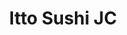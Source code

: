 ---
layout: place
title: "Itto Sushi JC"
permalink: /new-jersey/jersey-city/itto-sushi-jc.html
stateAbbr: NJ
stateName: New Jersey
cityName: Jersey City
place_id: ChIJwbV12epRwokR6hEFDfolaU8
photos:
  - name: >-
      places/ChIJwbV12epRwokR6hEFDfolaU8/photos/AeeoHcJUXDouK-1sK--3ou1k9Is3g5gYRGXZynRTiYI5mTN621wkztNUDYUNlsYJ7lmWqNvJSVuhqGL_IdgIOE5ncM_fhBTzzBqDR5dNBEtbmhE65T1_9nrbVa_GPQbj_yxS46Y2JL56i2D0gFUZSh2Z6N4v2KjcsEDWn5APD-_7-4BfmTHE-XBmIr6gyoCLOaMIwKgGpZsJqtkijEfw-X12STEOE3D8tTtbSqM2iz3trZQf6Pv4AUB7Gng2rlnVHAdjfpb3LXWE2UyARO4fxxGrZewHtk18mNmAP9TboBd4qI4rQQ
    widthPx: 1280
    heightPx: 960
    authorAttributions:
      - displayName: Itto Sushi JC
        uri: https://maps.google.com/maps/contrib/109874456553123973515
        photoUri: >-
          https://lh3.googleusercontent.com/a-/ALV-UjVstdqqNVdJJGa5DpaIkyEpcMnoBaS_lZlimd4-lEtPQSL-aiE=s100-p-k-no-mo
    flagContentUri: >-
      https://www.google.com/local/imagery/report/?cb_client=maps_api_places.places_api&image_key=!1e10!2sAF1QipNdmsb3tavqAkWvvH_y1fpQ57OlR188xTTsmqUI&hl=en-US
    googleMapsUri: >-
      https://www.google.com/maps/place//data=!3m4!1e2!3m2!1sAF1QipNdmsb3tavqAkWvvH_y1fpQ57OlR188xTTsmqUI!2e10!4m2!3m1!1s0x89c251ead975b5c1:0x4f6925fa0d0511ea
  - name: >-
      places/ChIJwbV12epRwokR6hEFDfolaU8/photos/AeeoHcKSyxXfQgnIeC_Pc_q-P6qHgfHEj25CkmSz0QtAxmdChwtvngYe2n_j_wQtezY1oaYoHzczMR65ZxjPrdhn5y3LiF2Fpb4Mthao1M0MSmH2i1zn5eMO2LMUKCyYW2QOrTcMEIAoXpTIN0s9TU7A2asWeHUU-MarcfzfhmK7MELRKyr7XKyKShGyWiB3s5TZ2GW_eWaSiw_IVehzm6RRXgASBjj8wBohcDmDigfZ3c9lUmwuBuCimOlMgTTgArZQDdfff3m3VoGeajA3TpAODGYVbBRHPQZCAdMaRpOHO5s1gA
    widthPx: 4032
    heightPx: 3024
    authorAttributions:
      - displayName: Itto Sushi JC
        uri: https://maps.google.com/maps/contrib/109874456553123973515
        photoUri: >-
          https://lh3.googleusercontent.com/a-/ALV-UjVstdqqNVdJJGa5DpaIkyEpcMnoBaS_lZlimd4-lEtPQSL-aiE=s100-p-k-no-mo
    flagContentUri: >-
      https://www.google.com/local/imagery/report/?cb_client=maps_api_places.places_api&image_key=!1e10!2sAF1QipPewO3YBodrA4NK97Y1txRaL6F8eO9q1wZsqD__&hl=en-US
    googleMapsUri: >-
      https://www.google.com/maps/place//data=!3m4!1e2!3m2!1sAF1QipPewO3YBodrA4NK97Y1txRaL6F8eO9q1wZsqD__!2e10!4m2!3m1!1s0x89c251ead975b5c1:0x4f6925fa0d0511ea
  - name: >-
      places/ChIJwbV12epRwokR6hEFDfolaU8/photos/AeeoHcLBjqT_z-R4ekJ5ZxvDxvNu04ZvO4jDWWQO7pf0WKmsxAWqXH-Q0xjoJIBzRxiCClIOxlsaAvxOZGpyA8HsrCB-dS_cX2iVNtWW-sGoLY9rj7tVfvTIwDrl-EqMY87CB6XRTJnf9tO5KNbarwLetxvkab2Z0-okKo1O1rtjWIQVuaJXQughblGbn5Pk40_h-O4RNw64Cb9sohXc9RI_hEke5Cydmtmx2myR7_lwsebWUNiEkqJ_xd-wieM1vK3kNKo9I7QMtRnsLH66jkGT5Z2ETWTAOKzRxSK76EnINRx1WjcCrqkXaBF1xdU4SEJV-0Jkk9v_-Zj5-nxID58Xyw3nE7ZecG-eKHZ0zsVS_1Qffa-7cs4zw7gKjBobgTCtHRfxuXQV03SMDWTSHkhK3UvdSm9lorj2S68bG87-lTNMgEoI
    widthPx: 3024
    heightPx: 4032
    authorAttributions:
      - displayName: John Allie
        uri: https://maps.google.com/maps/contrib/105537585001059313847
        photoUri: >-
          https://lh3.googleusercontent.com/a-/ALV-UjVm6KbjxEf9OP0GPKMeMqGIDlcDJXilWAjiQxY5hzB-tMCs7ma5=s100-p-k-no-mo
    flagContentUri: >-
      https://www.google.com/local/imagery/report/?cb_client=maps_api_places.places_api&image_key=!1e10!2sCIHM0ogKEICAgMDIi6TUngE&hl=en-US
    googleMapsUri: >-
      https://www.google.com/maps/place//data=!3m4!1e2!3m2!1sCIHM0ogKEICAgMDIi6TUngE!2e10!4m2!3m1!1s0x89c251ead975b5c1:0x4f6925fa0d0511ea
  - name: >-
      places/ChIJwbV12epRwokR6hEFDfolaU8/photos/AeeoHcLJsU-40FNTizdCKv3e6NiRFwuL2COR4xCWsKTXlr-DVZmMualosmi4HEP_5z-4FSXVoNLLpLqA8o_TW8WRhhFNz_BWpJMd5CqpaMalqEk-YdbIHsyB-PvCJCLRHKd_q03mVhLq7tCYz_3MRMFuO0R7tSk3Hpq7SHtth3Ns_eQPrpRuc4TI87qBqb0BoqwG48DwhWAzzuiDb65_KJJju3Ci1u3U6QQRKEbo79qQU-ngVOhSW2pqS6T_o9Ox8pflQz6cYuOvEzrEs_Rb2302qU_bZfnXpqbJEl-cYTg514oZC8Br6akqxIXfDZuZkfmaGrSyICHwdakSDXIpIQP1zbO6D117lzSkeqJSRayNIRGkASQsMbco9TEtN17ZLGTc2OwR4vmmNP6AorCAtxgFQR6tSgaIBoRT8qlczKtPMJDdxw
    widthPx: 3024
    heightPx: 4032
    authorAttributions:
      - displayName: Maggie Ho
        uri: https://maps.google.com/maps/contrib/110075943461890166255
        photoUri: >-
          https://lh3.googleusercontent.com/a-/ALV-UjVT403Rh2cljqCbJ790r60WmmYVtCRrMgLbC16TeIdR2179UmEYMQ=s100-p-k-no-mo
    flagContentUri: >-
      https://www.google.com/local/imagery/report/?cb_client=maps_api_places.places_api&image_key=!1e10!2sCIHM0ogKEICAgIC7p-yAXg&hl=en-US
    googleMapsUri: >-
      https://www.google.com/maps/place//data=!3m4!1e2!3m2!1sCIHM0ogKEICAgIC7p-yAXg!2e10!4m2!3m1!1s0x89c251ead975b5c1:0x4f6925fa0d0511ea
  - name: >-
      places/ChIJwbV12epRwokR6hEFDfolaU8/photos/AeeoHcJxxeFP-CfAgVssvH0XzKNHzvhVi9ryEjBp4EpM4-sixDQ5HKdlYJgyORgKjYtSTlCHBTgeV9pYV0vLirxwUEUL4WD6rZddVhKOrjrfRah_kZEEfAqpOWe6o8qTInfh5pbPvG9T-5BoMYhH_9Yxoo-qeocCUrcpUO94mVn_HI00V-EaKlybxM1OGo6q6kECA5tPX6Q-OJGJsJZBpcS2YK0l5PUQ1jW30CW9Rq9Y-HTwp22n3lMhJTjjQZCJoBa-1EMcI9b9cSnytoMaNQ5jKFxl58euEnuLE0di2sKlIbzeW14OImT3RduzrtmjQIpm15QNIlUVTfRnJOhUzFvtTzNcIx9_61ev_836qnoXS4LaORYFVghDv1darw-iPYrjGmpcVCABIxLJG9EkL0kwk-l9COeCVLkqOP1mZToLJoMiqBjV
    widthPx: 4000
    heightPx: 2252
    authorAttributions:
      - displayName: 이솔개
        uri: https://maps.google.com/maps/contrib/114872772159634148530
        photoUri: >-
          https://lh3.googleusercontent.com/a/ACg8ocLXytGqXai_jZT5ycMd0Q9HxoJYoP_JIt0sVQhlW69-cSJJpA=s100-p-k-no-mo
    flagContentUri: >-
      https://www.google.com/local/imagery/report/?cb_client=maps_api_places.places_api&image_key=!1e10!2sCIHM0ogKEICAgICTrZqvvAE&hl=en-US
    googleMapsUri: >-
      https://www.google.com/maps/place//data=!3m4!1e2!3m2!1sCIHM0ogKEICAgICTrZqvvAE!2e10!4m2!3m1!1s0x89c251ead975b5c1:0x4f6925fa0d0511ea
  - name: >-
      places/ChIJwbV12epRwokR6hEFDfolaU8/photos/AeeoHcJ_Ab5EXBo17qPRXhFqBMSiYj3nXLK2vBSZDkBaIJHpuPgcarXApdhvbLYIhDUctlOECrdNIn2q6n9DJ6fez4Cp22iba3DJrIhNJWOK3-vWxYTLdDZGP8MBN7WfX1JtDA4sTEN2vIiyMvOg9PnyWtjc6yS1fki4FXBhKiTqzv1Yap1iEFPrpSPogKh6OqxsEaoap43jtvtxJeTtNImEV82C85M7_mWOpQSl2BbDfulIoG7XDHD39NS9QDoZK2_qTP3gyu_F1L-2zXNGAjJAEKqZrxcYlU6XSJqUeQAxyXXx1pN_aVo9mEnQhKlx1Lg23DeE9oSXueG5VrNKEaFYUbE_oqVYTC7JAoOjJYWDqcXnBpcaBXiUI_iLOZt8YELqVULdUR-Be_QryEOQUNnHjmtinmwPTJJPR8z4ADjFlS4
    widthPx: 4080
    heightPx: 3072
    authorAttributions:
      - displayName: Christian Wilkie
        uri: https://maps.google.com/maps/contrib/106602130057449748115
        photoUri: >-
          https://lh3.googleusercontent.com/a/ACg8ocIU58HR-BSKm-kgA9KI2Zw0xFvgtjwZi6oiDKQiiaHoxRZKSRi3=s100-p-k-no-mo
    flagContentUri: >-
      https://www.google.com/local/imagery/report/?cb_client=maps_api_places.places_api&image_key=!1e10!2sCIHM0ogKEICAgIC9utPCMg&hl=en-US
    googleMapsUri: >-
      https://www.google.com/maps/place//data=!3m4!1e2!3m2!1sCIHM0ogKEICAgIC9utPCMg!2e10!4m2!3m1!1s0x89c251ead975b5c1:0x4f6925fa0d0511ea
  - name: >-
      places/ChIJwbV12epRwokR6hEFDfolaU8/photos/AeeoHcJicczeGTe0bGn9RyfWCl8m_viG0tglGUpsb33na6J3iG8bpjI_qvPa-kfOj2aMyXAJJhIfrqi972i_vryOXszkUNUYkF0iibf0YGt_jgtx48pvjku1Bgf-vS-liI_7KG0KCWAEmpo7be4FFpjtHGJ79Zgrj5mv-5W1zY1Qeo8mHYwC0FagxL5qacRw6shCyC6QthceD0NJZQn0sZ1Mt05G0gipXDKsSFVN-o6JdvBdDs6_j0YCK_e2xTcjc6w5zzx7nMzSfyp5F45BMflRYdoXrDerQQWtr84zMJX-KP_j6dXtQy90wZ81JY8hKYwNTqMm1ONFv6a7lseeHncP5buFVDYuoVsWhcrStOYYmqSzZKO-D-wtwSDyQn1Dhg2vWiEYFM-P1JB_9gcNI0Cva2P8tK0mqSy0JxSNIlSoNNso17Qu
    widthPx: 4032
    heightPx: 3024
    authorAttributions:
      - displayName: Shaun Marosy
        uri: https://maps.google.com/maps/contrib/105895656192420944796
        photoUri: >-
          https://lh3.googleusercontent.com/a-/ALV-UjWE94QDxQEPCIlYiiIL3JjKMSGCaFW0YUrvNFhBK0V-9C6ruxUk=s100-p-k-no-mo
    flagContentUri: >-
      https://www.google.com/local/imagery/report/?cb_client=maps_api_places.places_api&image_key=!1e10!2sCIHM0ogKEICAgICRkuXElQE&hl=en-US
    googleMapsUri: >-
      https://www.google.com/maps/place//data=!3m4!1e2!3m2!1sCIHM0ogKEICAgICRkuXElQE!2e10!4m2!3m1!1s0x89c251ead975b5c1:0x4f6925fa0d0511ea
  - name: >-
      places/ChIJwbV12epRwokR6hEFDfolaU8/photos/AeeoHcINorRYD3twPB-YMBf4tHU7qwNBkYS3xtVqrU6NcqbJQfiIRQXYijOYY07wPFzKoqL_-7vUYW7kJcwGIf6JDn3YinMsEWgPgE7Odpq8f9QLmfX7YkDakYecXKKM4ZCLyrGyR1sw-6hrw80l3vgF1ZuwRSD2v_6j1w7C396tlZiWBdHgGXUu3TcfCNDPP8cZINr2nbUyGLkEMmGnVw4Zjgf-JNp2iAus2ZqzqyqeGii_uQV_51BKQOU4lTlKDNY2OCMB_QM5tfxRNtOH_PdUbf2CB_H_B-ukERiFO5yH4EPNnQSxX-KNY4UAS2--hwXrEbQWM_dX0iX6LdEbUpJ0Pc3wMfZ6p22vnmkgfDlZjAWA3wdBoGNm_B-v8QvBW0cb8UyqoPCPJ1ThWZhbb6ffNk2LDqnV35EBT59plB2QGOcC4g
    widthPx: 3024
    heightPx: 4032
    authorAttributions:
      - displayName: Maggie Ho
        uri: https://maps.google.com/maps/contrib/110075943461890166255
        photoUri: >-
          https://lh3.googleusercontent.com/a-/ALV-UjVT403Rh2cljqCbJ790r60WmmYVtCRrMgLbC16TeIdR2179UmEYMQ=s100-p-k-no-mo
    flagContentUri: >-
      https://www.google.com/local/imagery/report/?cb_client=maps_api_places.places_api&image_key=!1e10!2sCIHM0ogKEICAgIC7p-yAPg&hl=en-US
    googleMapsUri: >-
      https://www.google.com/maps/place//data=!3m4!1e2!3m2!1sCIHM0ogKEICAgIC7p-yAPg!2e10!4m2!3m1!1s0x89c251ead975b5c1:0x4f6925fa0d0511ea
  - name: >-
      places/ChIJwbV12epRwokR6hEFDfolaU8/photos/AeeoHcJAxA45_BjYZxw3WrkGvHuEfgQbbNs3PieOG2qiy5QHUehpL0Xr78L0tVXryELxXha4pJ7mkvZnZPIKCyExFYmn1lxlFG9AMLw9s2VYnw3SlNPSy55ToqzG4RHlaXxcQ1eMERMQID59iltLBopkbavZQonA8nF6q4whjpAPBMoNM5UKZZKtNJ5OaEpQPNz0UqswIEvuVWqdgncMm0LJPc44nPSItphzfXK3OezTElP9NMWZIvDWMJma7ESIG3a5fr1kLjO0Jfp3FmNUTrvcRVOBpCzqX5pt5P_AnjZqujuO-v9q7N-D3YwKfxEP39dlJjDzwQXowBJpt2gGRMqxMIvKJZvBggtwP72Rb-cJ_oDcvl6XBFJAhtIcfdRREpKfnoGL92RK-skt_MyMuw8FZSl804MilE9Bia5cpPyee9bvTw
    widthPx: 3600
    heightPx: 4800
    authorAttributions:
      - displayName: Alaa Kutkut
        uri: https://maps.google.com/maps/contrib/101968920159005706664
        photoUri: >-
          https://lh3.googleusercontent.com/a-/ALV-UjVsDMZBD7IjBpVuMB6RJZv5z_U32k2O0PfdSRXYJoh8Syv373_pRA=s100-p-k-no-mo
    flagContentUri: >-
      https://www.google.com/local/imagery/report/?cb_client=maps_api_places.places_api&image_key=!1e10!2sCIHM0ogKEICAgMCwpI-mIg&hl=en-US
    googleMapsUri: >-
      https://www.google.com/maps/place//data=!3m4!1e2!3m2!1sCIHM0ogKEICAgMCwpI-mIg!2e10!4m2!3m1!1s0x89c251ead975b5c1:0x4f6925fa0d0511ea
  - name: >-
      places/ChIJwbV12epRwokR6hEFDfolaU8/photos/AeeoHcKMVhnxpuQdyUZjDC7FHWdZ1p5UUJCPv1Z3YC6PNkl8FeYGVjP50hyoipAUjULQodcox6_RSUrB7I2YSNtPkM6xU03EI8kMKRrP2L5SIol_H_c4pqGeyjzPR9rGV5eT3Gbu8BGTvTqdRCd9_2VXlEJZIr2p9_BIEMIVYT1GM65Q4SRMBR1LCg24f4GVHcACU6np1OLcDB0cP6UBItaUQUTDY5KxSN-QnHw2Qet_DpjEFp1XmRPRk2Ea4LOkB84abt49gFJisY6Ks1yoFBZ4l9zd2R9zfafIeNX00ss5xid91jnfcxGhgZB4hrlF5fVIx-ORgiEm5oTZ_8WJ3r_BLuiuQUdRwu5M2BD5_hu7bAe4GVneYg7eTNRO60lxUgO3rgmn22t7atIvDbUp0RwDkB1GSzn9OXtJGpqEBrBOJP29CEuO
    widthPx: 3024
    heightPx: 4032
    authorAttributions:
      - displayName: vlada d
        uri: https://maps.google.com/maps/contrib/115537448092275985634
        photoUri: >-
          https://lh3.googleusercontent.com/a-/ALV-UjWq8wVfAn7YkOD5dffJLp5reL91qJ-RWsEDFHGzv0x9lZQIxc1-=s100-p-k-no-mo
    flagContentUri: >-
      https://www.google.com/local/imagery/report/?cb_client=maps_api_places.places_api&image_key=!1e10!2sCIHM0ogKEICAgIDbwqfVkgE&hl=en-US
    googleMapsUri: >-
      https://www.google.com/maps/place//data=!3m4!1e2!3m2!1sCIHM0ogKEICAgIDbwqfVkgE!2e10!4m2!3m1!1s0x89c251ead975b5c1:0x4f6925fa0d0511ea
address: 239 Barrow St, Jersey City, NJ 07302, USA
street: 239 Barrow St
city: Jersey City
state: NJ
zip: '07302'
country: USA
neighborhood: Downtown Jersey City
latitude: '40.716732'
longitude: '-74.047177'
accessibility_options:
  wheelchairAccessibleParking: false
  wheelchairAccessibleSeating: true
business_status: OPERATIONAL
name: Itto Sushi JC
google_maps_links:
  directionsUri: >-
    https://www.google.com/maps/dir//''/data=!4m7!4m6!1m1!4e2!1m2!1m1!1s0x89c251ead975b5c1:0x4f6925fa0d0511ea!3e0
  placeUri: https://maps.google.com/?cid=5722146557441413610
  writeAReviewUri: >-
    https://www.google.com/maps/place//data=!4m3!3m2!1s0x89c251ead975b5c1:0x4f6925fa0d0511ea!12e1
  reviewsUri: >-
    https://www.google.com/maps/place//data=!4m4!3m3!1s0x89c251ead975b5c1:0x4f6925fa0d0511ea!9m1!1b1
  photosUri: >-
    https://www.google.com/maps/place//data=!4m3!3m2!1s0x89c251ead975b5c1:0x4f6925fa0d0511ea!10e5
primary_type: Japanese Restaurant
opening_hours:
  regular: null
  current: null
secondary_opening_hours:
  regular:
    weekdayDescriptions: null
    type: null
  current:
    weekdayDescriptions: null
    type: null
phone: null
price_level: null
price_range: null
rating: null
rating_count: 0
website: null
description: null
reviews: null
parking_options: null
payment_options: null
allow_dogs: null
curbside_pickup: null
delivery: null
dine_in: null
good_for_children: null
good_for_groups: null
good_for_sports: null
live_music: null
menu_for_children: null
outdoor_seating: null
reservable: null
restroom: null
serves_beer: null
serves_breakfast: null
serves_brunch: null
serves_cocktails: null
serves_coffee: null
serves_dinner: null
serves_dessert: null
serves_lunch: null
serves_vegetarian_food: null
serves_wine: null
takeout: null

---